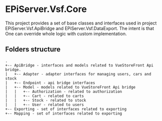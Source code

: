 # EPiServer.Vsf.Core

This project provides a set of base classes and interfaces used in project EPiServer.Vsf.ApiBridge and EPiServer.Vsf.DataExport. The intent is that One can override whole logic with custom implementation.

## Folders structure
    .
    +-- ApiBridge - interfaces and models related to VueStoreFront Api bridge.
    |   +-- Adapter - adapter interfaces for managing users, cars and stock
    |   +-- Endpoint - api bridge interfaces
    |   +-- Model - models related to VueStoreFront Api bridge
    |   |   +-- Authorization - related to authorization 
    |   |   +-- Cart - related to carts 
    |   |   +-- Stock - related to stock
    |   |   +-- User - related to users
    +-- Exporting - set of interfaces related to exporting 
    +-- Mapping - set of interfaces related to exporting 
